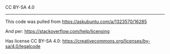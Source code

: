 CC BY-SA 4.0

---

This code was pulled from https://askubuntu.com/a/1323570/16285

And per: https://stackoverflow.com/help/licensing

Has license CC BY-SA 4.0: https://creativecommons.org/licenses/by-sa/4.0/legalcode
